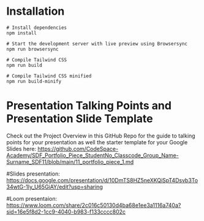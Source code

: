 # Installation

```
# Install dependencies
npm install

# Start the development server with live preview using Browsersync
npm run browsersync

# Compile Tailwind CSS
npm run build

# Compile Tailwind CSS minified
npm run build-minify

```

# Presentation Talking Points and Presentation Slide Template
Check out the Project Overview in this GitHub Repo for the guide to talking points for your presentation as well the starter template for your Google Slides here: https://github.com/CodeSpace-Academy/SDF_Portfolio_Piece_StudentNo_Classcode_Group_Name-Surname_SDF11/blob/main/11_portfolio_piece_1.md


#Slides presentation: https://docs.google.com/presentation/d/10DmTS8HZ5neXKQiSpT4Dsvb3To34wtG-1Iy_U65GiAY/edit?usp=sharing

#Loom presentaion: https://www.loom.com/share/2c016c50130d4ba68e1ee3a1116a740a?sid=16e5f8d2-1cc9-4040-b983-f133cccc802c

